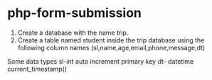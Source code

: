 # php-form-submission
1) Create a database with the name trip.
2) Create a table named student inside the trip database using the following column names
(sl,name,age,email,phone,message,dt)

Some data types 
sl-int auto increment primary key
dt- datetime current_timestamp()
